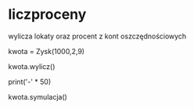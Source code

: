 # liczproceny
wylicza lokaty oraz procent z kont oszczędnościowych

kwota = Zysk(1000,2,9)

kwota.wylicz()

print('-' * 50)

kwota.symulacja()

